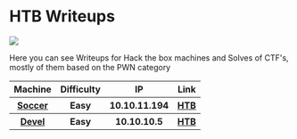 # HTB Writeups

<img src="https://github.com/Wanasgheo/Writeups/assets/111740362/fbce6193-6cfd-4ef8-acde-5c6f9fbcf03d"></img>

Here you can see Writeups for Hack the box machines and Solves of CTF's, mostly of them based on the PWN category

<table align="center">
  <tr>
    <th>Machine</th>
    <th>Difficulty</th>
    <th>IP</th>
    <th>Link</th>
  </tr>
  <tr>
    <th><a href="https://github.com/Wanasgheo/Writeups/tree/main/HackTheBox/Easy/Soccer" target="_BLANK">Soccer</a></th>
    <th>Easy</th>
    <th>10.10.11.194</th>
    <th><a href="https://app.hackthebox.com/machines/519" target="_BLANK"> HTB</th>
  </tr>
  <tr>
    <th><a href="https://github.com/Wanasgheo/Writeups/tree/main/HackTheBox/Easy/Devel" target="_BLANK">Devel</a></th>
    <th>Easy</th>
    <th>10.10.10.5</th>
    <th><a href="https://app.hackthebox.com/machines/3" target="_BLANK"> HTB</th>
  </tr>
</table>
